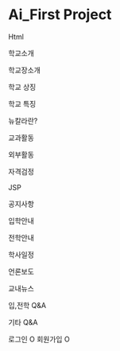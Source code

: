 # Ai_First Project

Html

학교소개

학교장소개

학교 상징

학교 특징

뉴칼라란?

교과활동

외부활동

자격검정


JSP

공지사항

입학안내

전학안내

학사일정

언론보도

교내뉴스

입,전학 Q&A

기타 Q&A


로그인 O
회원가입 O
